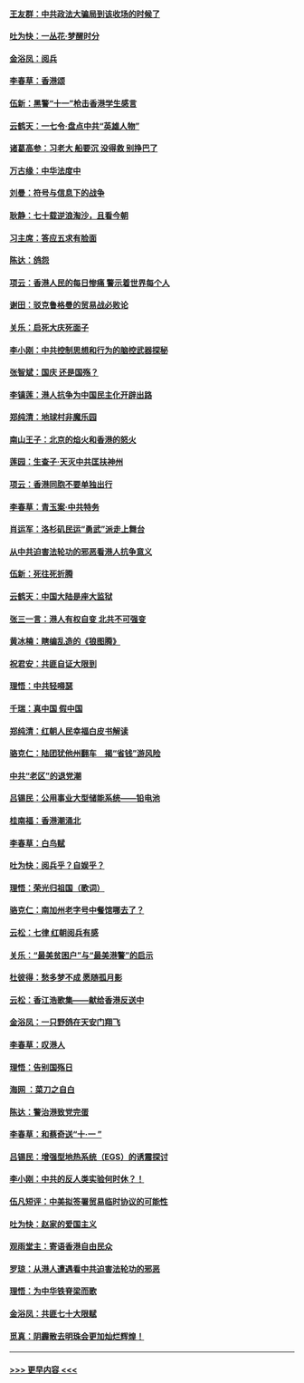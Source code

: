 #### [王友群：中共政法大骗局到该收场的时候了](../pages/nsc993/n11568940.md?t=10050211) 
#### [吐为快：一丛花‧梦醒时分](../pages/nsc993/n11567491.md?t=10050211) 
#### [金浴凤：阅兵](../pages/nsc993/n11567454.md?t=10050211) 
#### [李春草：香港颂](../pages/nsc993/n11567444.md?t=10050211) 
#### [伍新：黑警“十一”枪击香港学生感言](../pages/nsc993/n11567426.md?t=10050211) 
#### [云鹤天：一七令‧盘点中共“英雄人物”](../pages/nsc993/n11567091.md?t=10050211) 
#### [诸葛高参：习老大 船要沉 没得救 别挣巴了](../pages/nsc993/n11566976.md?t=10050211) 
#### [万古缘：中华法度中](../pages/nsc993/n11566726.md?t=10050211) 
#### [刘曼：符号与信息下的战争](../pages/nsc993/n11564655.md?t=10050211) 
#### [耿静：七十载逆浪淘沙，且看今朝](../pages/nsc993/n11564520.md?t=10050211) 
#### [习主席：答应五求有脸面](../pages/nsc993/n11563953.md?t=10050211) 
#### [陈达：鸽怨](../pages/nsc993/n11561879.md?t=10050211) 
#### [项云：香港人民的每日惨痛  警示着世界每个人](../pages/nsc993/n11559273.md?t=10050211) 
#### [谢田：驳克鲁格曼的贸易战必败论](../pages/nsc993/n11555840.md?t=10050211) 
#### [关乐：启死大庆死面子](../pages/nsc993/n11556823.md?t=10050211) 
#### [李小刚：中共控制思想和行为的脑控武器探秘](../pages/nsc993/n11556776.md?t=10050211) 
#### [张智斌：国庆  还是国殇？](../pages/nsc993/n11556617.md?t=10050211) 
#### [李镇莲：港人抗争为中国民主化开辟出路](../pages/nsc993/n11556570.md?t=10050211) 
#### [郑纯清：地球村非魔乐园](../pages/nsc993/n11555415.md?t=10050211) 
#### [南山王子：北京的焰火和香港的怒火](../pages/nsc993/n11555318.md?t=10050211) 
#### [莲园：生查子·天灭中共匡扶神州](../pages/nsc993/n11555302.md?t=10050211) 
#### [项云：香港同胞不要单独出行](../pages/nsc993/n11555276.md?t=10050211) 
#### [李春草：青玉案‧中共特务](../pages/nsc993/n11552356.md?t=10050211) 
#### [肖运军：洛杉矶民运“勇武”派走上舞台](../pages/nsc993/n11551595.md?t=10050211) 
#### [从中共迫害法轮功的邪恶看港人抗争意义](../pages/nsc993/n11540858.md?t=10050211) 
#### [伍新：死往死折腾](../pages/nsc993/n11550174.md?t=10050211) 
#### [云鹤天：中国大陆是座大监狱](../pages/nsc993/n11550155.md?t=10050211) 
#### [张三一言：港人有权自变 北共不可强变](../pages/nsc993/n11550132.md?t=10050211) 
#### [黄冰楠：瞎编乱造的《狼图腾》](../pages/nsc993/n11550082.md?t=10050211) 
#### [祝君安：共匪自证大限到](../pages/nsc993/n11550041.md?t=10050211) 
#### [理悟：中共轻嘚瑟](../pages/nsc993/n11547978.md?t=10050211) 
#### [千瑞：真中国 假中国](../pages/nsc993/n11547865.md?t=10050211) 
#### [郑纯清：红朝人民幸福白皮书解读](../pages/nsc993/n11547499.md?t=10050211) 
#### [骆克仁：陆团犹他州翻车　揭“省钱”游风险](../pages/nsc993/n11546977.md?t=10050211) 
#### [中共“老区”的退党潮](../pages/nsc993/n11545995.md?t=10050211) 
#### [吕锡民：公用事业大型储能系统——铅电池](../pages/nsc993/n11545701.md?t=10050211) 
#### [桂南福：香港潮涌北](../pages/nsc993/n11545682.md?t=10050211) 
#### [李春草：白鸟赋](../pages/nsc993/n11545663.md?t=10050211) 
#### [吐为快：阅兵乎？自娱乎？](../pages/nsc993/n11545625.md?t=10050211) 
#### [理悟：荣光归祖国（歌词）](../pages/nsc993/n11545616.md?t=10050211) 
#### [骆克仁：南加州老字号中餐馆哪去了？](../pages/nsc993/n11545120.md?t=10050211) 
#### [云松：七律 红朝阅兵有感](../pages/nsc993/n11542394.md?t=10050211) 
#### [关乐：“最美贫困户”与“最美港警”的启示](../pages/nsc993/n11542252.md?t=10050211) 
#### [杜彼得：愁多梦不成 愿随孤月影](../pages/nsc993/n11540296.md?t=10050211) 
#### [云松：香江浩歌集——献给香港反送中](../pages/nsc993/n11540149.md?t=10050211) 
#### [金浴凤：一只野鸽在天安门翔飞](../pages/nsc993/n11540280.md?t=10050211) 
#### [李春草：叹港人](../pages/nsc993/n11540119.md?t=10050211) 
#### [理悟：告别国殇日](../pages/nsc993/n11539610.md?t=10050211) 
#### [海网 ：菜刀之自白](../pages/nsc993/n11539597.md?t=10050211) 
#### [陈达：警治港致党完蛋](../pages/nsc993/n11538127.md?t=10050211) 
#### [李春草：和蔡奇送“十·一 ”](../pages/nsc993/n11537810.md?t=10050211) 
#### [吕锡民：增强型地热系统（EGS）的诱震探讨](../pages/nsc993/n11537765.md?t=10050211) 
#### [李小刚：中共的反人类实验何时休？！](../pages/nsc993/n11537669.md?t=10050211) 
#### [伍凡短评：中美拟签署贸易临时协议的可能性](../pages/nsc993/n11536773.md?t=10050211) 
#### [吐为快：赵家的爱国主义](../pages/nsc993/n11536750.md?t=10050211) 
#### [观雨堂主：寄语香港自由民众](../pages/nsc993/n11536735.md?t=10050211) 
#### [罗琼：从港人遭遇看中共迫害法轮功的邪恶](../pages/nsc993/n11507862.md?t=10050211) 
#### [理悟：为中华铁脊梁而歌](../pages/nsc993/n11534458.md?t=10050211) 
#### [金浴凤：共匪七十大限赋](../pages/nsc993/n11534434.md?t=10050211) 
#### [觅真：阴霾散去明珠会更加灿烂辉煌！](../pages/nsc993/n11531858.md?t=10050211) 

----
#### [ >>> 更早内容 <<< ](../indexes/nsc993-earlier.md)
